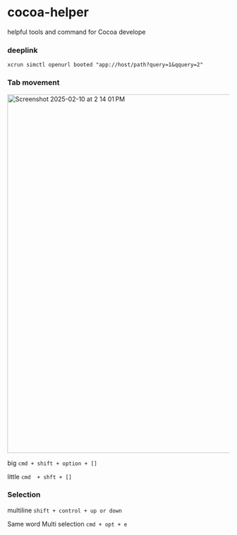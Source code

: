 # cocoa-helper
helpful tools and command for Cocoa develope

### deeplink

`xcrun simctl openurl booted "app://host/path?query=1&qquery=2"`

### Tab movement 
<img width="812" alt="Screenshot 2025-02-10 at 2 14 01 PM" src="https://github.com/user-attachments/assets/8cfdf43d-bcde-4393-a8e1-67cfc3e05bbe" />

big
`cmd + shift + option + []`

little
`cmd  + shft + []`

### Selection
multiline
`shift + control + up or down`

Same word Multi selection
`cmd + opt + e`






